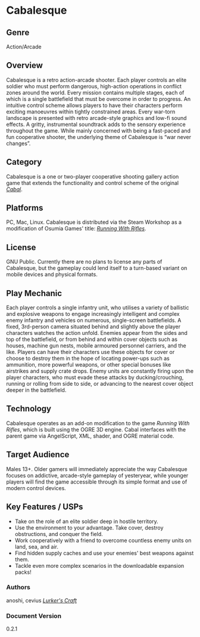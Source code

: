 # Cabalesque

## Genre

Action/Arcade

## Overview

Cabalesque is a retro action-arcade shooter. Each player controls an elite soldier who must perform dangerous, high-action operations in conflict zones around the world. Every mission contains multiple stages, each of which is a single battlefield that must be overcome in order to progress.
An intuitive control scheme allows players to have their characters perform exciting manoeuvres within tightly constrained areas. Every war-torn landscape is presented with retro arcade-style graphics and low-fi sound effects. A gritty, instrumental soundtrack adds to the sensory experience throughout the game.
While mainly concerned with being a fast-paced and fun cooperative shooter, the underlying theme of Cabalesque is “war never changes”.

## Category

Cabalesque is a one or two-player cooperative shooting gallery action game that extends the functionality and control scheme of the original *[Cabal](https://en.wikipedia.org/wiki/Cabal_(video_game))*.

## Platforms

PC, Mac, Linux. Cabalesque is distributed via the Steam Workshop as a modification of Osumia Games' title: *[Running With Rifles](http://runningwithrifles.com)*.

## License

GNU Public. Currently there are no plans to license any parts of Cabalesque, but the gameplay could lend itself to a turn-based variant on mobile devices and physical formats.

## Play Mechanic

Each player controls a single infantry unit, who utilises a variety of ballistic and explosive weapons to engage increasingly intelligent and complex enemy infantry and vehicles on numerous, single-screen battlefields. A fixed, 3rd-person camera situated behind and slightly above the player characters watches the action unfold. Enemies appear from the sides and top of the battlefield, or from behind and within cover objects such as houses, machine gun nests, mobile armoured personnel carriers, and the like. Players can have their characters use these objects for cover or choose to destroy them in the hope of locating power-ups such as ammunition, more powerful weapons, or other special bonuses like airstrikes and supply crate drops.
Enemy units are constantly firing upon the player characters, who must evade these attacks by ducking/crouching, running or rolling from side to side, or advancing to the nearest cover object deeper in the battlefield.

## Technology

Cabalesque operates as an add-on modification to the game *Running With Rifles*, which is built using the OGRE 3D engine. Cabal interfaces with the parent game via AngelScript, XML, shader, and OGRE material code.

## Target Audience

Males 13+. Older gamers will immediately appreciate the way Cabalesque focuses on addictive, arcade-style gameplay of yesteryear, while younger players will find the game accessible through its simple format and use of modern control devices.

## Key Features / USPs

* Take on the role of an elite soldier deep in hostile territory.
* Use the environment to your advantage. Take cover, destroy obstructions, and conquer the field.
* Work cooperatively with a friend to overcome countless enemy units on land, sea, and air.
* Find hidden supply caches and use your enemies' best weapons against them.
* Tackle even more complex scenarios in the downloadable expansion packs!

### Authors

anoshi, cevius *[Lurker's Craft](http://lurkerscraft.com)*

### Document Version

0.2.1
